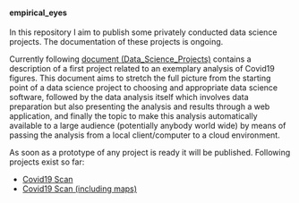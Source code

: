 #### empirical_eyes

In this repository I aim to publish some privately conducted data science projects. The documentation of these projects is ongoing. 

Currently following [document (Data_Science_Projects)](https://github.com/MWelHeb/01_Covid19_Scan/blob/main/Data_Science_Projects.md) contains a description of a first project related to an exemplary analysis of Covid19 figures. This document aims to stretch the full picture from the starting point of a data science project to choosing and appropriate data science software, followed by the data analysis itself which involves data preparation but also presenting the analysis and results through a web application, and finally the topic to make this analysis automatically available to a large audience (potentially anybody world wide) by means of passing the analysis from a local client/computer to a cloud environment. 

As soon as a prototype of any project is ready it will be published. Following projects exist so far:

- [Covid19 Scan](http://18.192.208.203:8501/)
- [Covid19 Scan (including maps)](http://18.192.208.203:8502/)



